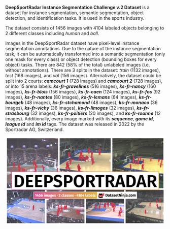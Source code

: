 **DeepSportRadar Instance Segmentation Challenge v.2 Dataset** is a dataset for instance segmentation, semantic segmentation, object detection, and identification tasks. It is used in the sports industry. 

The dataset consists of 1456 images with 4104 labeled objects belonging to 2 different classes including *human* and *ball*.

Images in the DeepSportRadar dataset have pixel-level instance segmentation annotations. Due to the nature of the instance segmentation task, it can be automatically transformed into a semantic segmentation (only one mask for every class) or object detection (bounding boxes for every object) tasks. There are 842 (58% of the total) unlabeled images (i.e. without annotations). There are 3 splits in the dataset: *train* (1132 images), *test* (168 images), and *val* (156 images). Alternatively, the dataset could be split into 2 courts: ***camcourt 1*** (728 images) and ***camcourt 2*** (728 images), or into 15 arena labels: ***ks-fr-gravelines*** (516 images), ***ks-fr-nancy*** (160 images), ***ks-fr-blois*** (156 images), ***ks-fr-caen*** (124 images), ***ks-fr-fos*** (92 images), ***ks-fr-nantes*** (80 images), ***ks-fr-lemans*** (64 images), ***ks-fr-bourgeb*** (48 images), ***ks-fr-stchamond*** (48 images), ***ks-fr-monaco*** (36 images), ***ks-fr-vichy*** (36 images), ***ks-fr-limoges*** (32 images), ***ks-fr-strasbourg*** (32 images), ***ks-fr-poitiers*** (20 images), and ***ks-fr-roanne*** (12 images). Additionally, every image marked with its ***sequence***, ***game id***, ***league id*** and ***im id*** tags. The dataset was released in 2022 by the Sportradar AG, Switzerland.

<img src="https://github.com/dataset-ninja/deep-sport-radar/raw/main/visualizations/poster.png">
